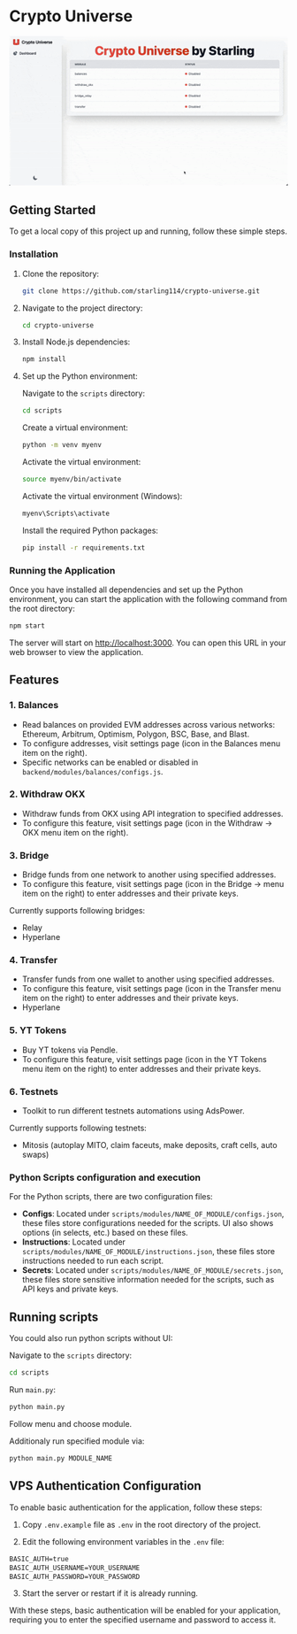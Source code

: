 # Crypto Universe
![Demo](demo/crypto-universe.gif)

## Getting Started

To get a local copy of this project up and running, follow these simple steps.

### Installation

1. Clone the repository:

   ```bash
   git clone https://github.com/starling114/crypto-universe.git
   ```

2. Navigate to the project directory:

   ```bash
   cd crypto-universe
   ```

3. Install Node.js dependencies:

   ```bash
   npm install
   ```

4. Set up the Python environment:

    Navigate to the `scripts` directory:

    ```bash
    cd scripts
    ```

    Create a virtual environment:

    ```bash
    python -m venv myenv
    ```

    Activate the virtual environment:

    ```bash
    source myenv/bin/activate
    ```

    Activate the virtual environment (Windows):

    ```bash
    myenv\Scripts\activate
    ```

    Install the required Python packages:

    ```bash
    pip install -r requirements.txt
    ```

### Running the Application

Once you have installed all dependencies and set up the Python environment, you can start the application with the following command from the root directory:

```bash
npm start
```

The server will start on [http://localhost:3000](http://localhost:3000). You can open this URL in your web browser to view the application.

## Features

### 1. Balances

- Read balances on provided EVM addresses across various networks: Ethereum, Arbitrum, Optimism, Polygon, BSC, Base, and Blast.
- To configure addresses, visit settings page (icon in the Balances menu item on the right).
- Specific networks can be enabled or disabled in `backend/modules/balances/configs.js`.

### 2. Withdraw OKX

- Withdraw funds from OKX using API integration to specified addresses.
- To configure this feature, visit settings page (icon in the Withdraw -> OKX menu item on the right).

### 3. Bridge
- Bridge funds from one network to another using specified addresses.
- To configure this feature, visit settings page (icon in the Bridge -> menu item on the right) to enter addresses and their private keys.

Currently supports following bridges:
- Relay
- Hyperlane

### 4. Transfer

- Transfer funds from one wallet to another using specified addresses.
- To configure this feature, visit settings page (icon in the Transfer menu item on the right) to enter addresses and their private keys.
- Hyperlane

### 5. YT Tokens

- Buy YT tokens via Pendle.
- To configure this feature, visit settings page (icon in the YT Tokens menu item on the right) to enter addresses and their private keys.

### 6. Testnets
- Toolkit to run different testnets automations using AdsPower.

Currently supports following testnets:
- Mitosis (autoplay MITO, claim faceuts, make deposits, craft cells, auto swaps)

### Python Scripts configuration and execution

For the Python scripts, there are two configuration files:

- **Configs**: Located under `scripts/modules/NAME_OF_MODULE/configs.json`, these files store configurations needed for the scripts. UI also shows options (in selects, etc.) based on these files.
- **Instructions**: Located under `scripts/modules/NAME_OF_MODULE/instructions.json`, these files store instructions needed to run each script.
- **Secrets**: Located under `scripts/modules/NAME_OF_MODULE/secrets.json`, these files store sensitive information needed for the scripts, such as API keys and private keys.

## Running scripts

You could also run python scripts without UI:

Navigate to the `scripts` directory:

```bash
cd scripts
```

Run `main.py`:

```bash
python main.py
```

Follow menu and choose module.

Additionaly run specified module via:

```bash
python main.py MODULE_NAME
```

## VPS Authentication Configuration

To enable basic authentication for the application, follow these steps:

1. Copy `.env.example` file as `.env` in the root directory of the project.

2. Edit the following environment variables in the `.env` file:

  ```plaintext
  BASIC_AUTH=true
  BASIC_AUTH_USERNAME=YOUR_USERNAME
  BASIC_AUTH_PASSWORD=YOUR_PASSWORD
  ```

3. Start the server or restart if it is already running.

With these steps, basic authentication will be enabled for your application, requiring you to enter the specified username and password to access it.
